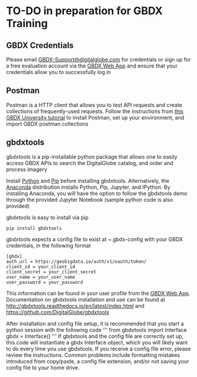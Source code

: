 # TO-DO in preparation for GBDX Training

## GBDX Credentials
Please email GBDX-Support@digitalglobe.com for credentials or sign up for a free evaluation account via the [GBDX Web App](https://gbdx.geobigdata.io/login) and ensure that your credentials allow you to successfully log in

## Postman
Postman is a HTTP client that allows you to test API requests and create collections of frequently-used requests. Follow the instructions from [this GBDX University tutorial](http://gbdxdocs.digitalglobe.com/docs/postman-instructions-collections) to install Postman, set up your environment, and import GBDX postman collections

## gbdxtools  

gbdxtools is a pip-installable python package that allows one to easily access GBDX APIs to search the DigitalGlobe catalog, and order and process imagery

Install [Python](https://www.python.org/) and [Pip](https://pip.pypa.io/en/stable/installing/) before installing gbdxtools. Alternatively, the [Anaconda](https://jupyter.readthedocs.io/en/latest/install.html) distribution installs Python, Pip, Jupyter, and IPython. By installing Anaconda, you will have the option to follow the gbdxtools demo through the provided Jupyter Notebook (sample python code is also provided)

gbdxtools is easy to install via pip
  ```
  pip install gbdxtools
  ```

gbdxtools expects a config file to exist at ~.gbdx-config with your GBDX credentials, in the following format
  ```
  [gbdx]
  auth_url = https://geobigdata.io/auth/v1/oauth/token/
  client_id = your_client_id
  client_secret = your_client_secret
  user_name = your_user_name
  user_password = your_password
  ```

This information can be found in your user profile from the [GBDX Web App](https://gbdx.geobigdata.io/login). Documentation on gbdxtools installation and use can be found at http://gbdxtools.readthedocs.io/en/latest/index.html and https://github.com/DigitalGlobe/gbdxtools

 After installation and config file setup, it is recommended that you start a python session with the following code
  '''
  from gbdxtools import Interface
  gbdx = Interface()
  '''
If gbdxtools and the config file are correctly set up, this code will instantiate a gbdx Interface object, which you will likely want to do every time you use gbdxtools. If you receive a config file error, please review the instructions. Common problems include formatting mistakes introduced from copy/paste, a config file extension, and/or not saving your config file to your home drive. 
